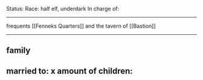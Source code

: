 Status: 
Race: half elf, underdark
In charge of:

---

frequents [[Fenneks Quarters]] and the tavern of [[Bastion]]

---

## family

married to:
x amount of children:
- 
